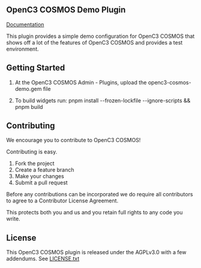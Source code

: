 ## OpenC3 COSMOS Demo Plugin

[Documentation](https://openc3.com)

This plugin provides a simple demo configuration for OpenC3 COSMOS that shows off a lot of the features of OpenC3 COSMOS and provides a test environment.

## Getting Started

1.  At the OpenC3 COSMOS Admin - Plugins, upload the openc3-cosmos-demo.gem file

2.  To build widgets run: pnpm install --frozen-lockfile --ignore-scripts && pnpm build

## Contributing

We encourage you to contribute to OpenC3 COSMOS!

Contributing is easy.

1. Fork the project
2. Create a feature branch
3. Make your changes
4. Submit a pull request

Before any contributions can be incorporated we do require all contributors to agree to a Contributor License Agreement.

This protects both you and us and you retain full rights to any code you write.

## License

This OpenC3 COSMOS plugin is released under the AGPLv3.0 with a few addendums. See [LICENSE.txt](LICENSE.txt)
